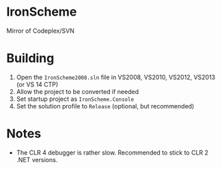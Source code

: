 IronScheme
==========

Mirror of Codeplex/SVN

Building
========

1. Open the `IronScheme2008.sln` file in VS2008, VS2010, VS2012, VS2013 (or VS 14 CTP)
2. Allow the project to be converted if needed
3. Set startup project as `IronScheme.Console`
4. Set the solution profile to `Release` (optional, but recommended)

Notes
=====

- The CLR 4 debugger is rather slow. Recommended to stick to CLR 2 .NET versions.
